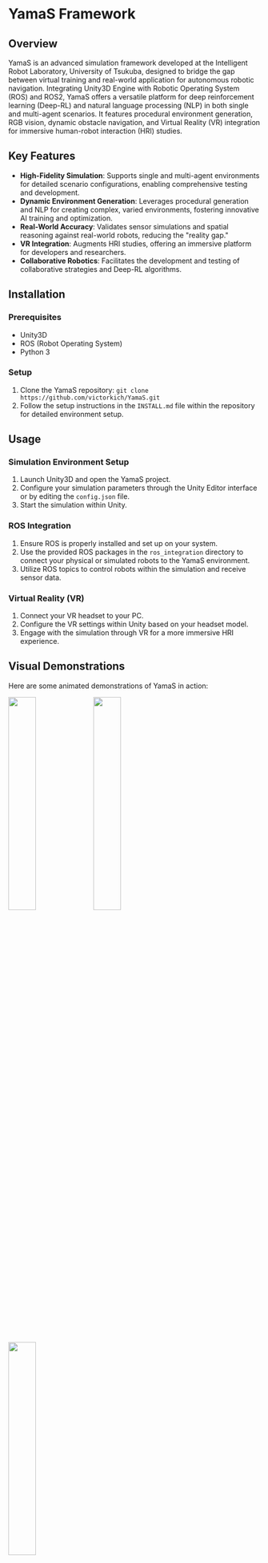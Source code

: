 # YamaS Framework

## Overview
YamaS is an advanced simulation framework developed at the Intelligent Robot Laboratory, University of Tsukuba, designed to bridge the gap between virtual training and real-world application for autonomous robotic navigation. Integrating Unity3D Engine with Robotic Operating System (ROS) and ROS2, YamaS offers a versatile platform for deep reinforcement learning (Deep-RL) and natural language processing (NLP) in both single and multi-agent scenarios. It features procedural environment generation, RGB vision, dynamic obstacle navigation, and Virtual Reality (VR) integration for immersive human-robot interaction (HRI) studies.

## Key Features
- **High-Fidelity Simulation**: Supports single and multi-agent environments for detailed scenario configurations, enabling comprehensive testing and development.
- **Dynamic Environment Generation**: Leverages procedural generation and NLP for creating complex, varied environments, fostering innovative AI training and optimization.
- **Real-World Accuracy**: Validates sensor simulations and spatial reasoning against real-world robots, reducing the "reality gap."
- **VR Integration**: Augments HRI studies, offering an immersive platform for developers and researchers.
- **Collaborative Robotics**: Facilitates the development and testing of collaborative strategies and Deep-RL algorithms.

## Installation
### Prerequisites
- Unity3D
- ROS (Robot Operating System)
- Python 3

### Setup
1. Clone the YamaS repository: `git clone https://github.com/victorkich/YamaS.git`
2. Follow the setup instructions in the `INSTALL.md` file within the repository for detailed environment setup.

## Usage
### Simulation Environment Setup
1. Launch Unity3D and open the YamaS project.
2. Configure your simulation parameters through the Unity Editor interface or by editing the `config.json` file.
3. Start the simulation within Unity.

### ROS Integration
1. Ensure ROS is properly installed and set up on your system.
2. Use the provided ROS packages in the `ros_integration` directory to connect your physical or simulated robots to the YamaS environment.
3. Utilize ROS topics to control robots within the simulation and receive sensor data.

### Virtual Reality (VR)
1. Connect your VR headset to your PC.
2. Configure the VR settings within Unity based on your headset model.
3. Engage with the simulation through VR for a more immersive HRI experience.

## Visual Demonstrations
Here are some animated demonstrations of YamaS in action:
<p float="left">
  <img src="media/yamas_menu_demonstration.gif" width="33%" />
  <img src="media/yamas_interaction.gif" width="33%" />
  <img src="media/yamas_moving.gif" width="33%" />
</p>

## Examples
Check out the `examples` directory for sample projects and scripts to get started with common tasks and simulations in YamaS.

## Contributing
We welcome contributions! Please read the `CONTRIBUTING.md` file for guidelines on how to submit pull requests, report issues, or request new features.

## License
YamaS is open-sourced under the MIT license. See the `LICENSE` file for more details.

## Contact
For any inquiries or support, please contact the primary developers:
- Victor A. Kich: victorkich98@gmail.com
- Jair A. Bottega: jairaugustobottega@gmail.com

## Acknowledgments
This work was supported by the Intelligent Robot Laboratory at the University of Tsukuba and collaborators from various institutions. We thank all contributors and researchers who have made this project possible.
